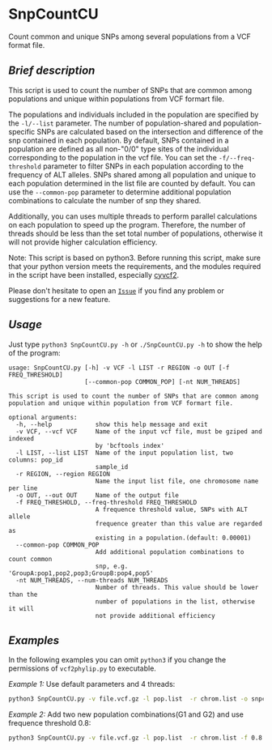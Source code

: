# SnpCountCU
Count common and unique SNPs among several populations from a VCF format file.

## _Brief description_
This script is used to count the number of SNPs that are common among populations and unique within populations from VCF formart file. 

The populations and individuals included in the population are specified by the `-l/--list` parameter. The number of population-shared and population-specific SNPs are calculated based on the intersection and difference of the snp contained in each population. By default, SNPs contained in a population are defined as all non-"0/0" type sites of the individual corresponding to the population in the vcf file. You can set the `-f/--freq-threshold` parameter to filter SNPs in each population according to the frequency of ALT alleles. SNPs shared among all population and unique to each population determined in the list file are counted by default. You can use the `--common-pop` parameter to determine additional population combinations to calculate the number of snp they shared. 

Additionally, you can uses multiple threads to perform parallel calculations on each population to speed up the program. Therefore, the number of threads should be less than the set total number of populations, otherwise it will not provide higher calculation efficiency.

Note: This script is based on python3. Before running this script, make sure that your python version meets the requirements, and the  modules required in the script have been installed, especially [cyvcf2](https://github.com/brentp/cyvcf2).

Please don't hesitate to open an [`Issue`](https://github.com/JingfangSI/SnpCountCU/issues) if you find any problem or suggestions for a new feature.

## _Usage_
Just type `python3 SnpCountCU.py -h` or `./SnpCountCU.py -h` to show the help of the program:
```
usage: SnpCountCU.py [-h] -v VCF -l LIST -r REGION -o OUT [-f FREQ_THRESHOLD]
                     [--common-pop COMMON_POP] [-nt NUM_THREADS]

This script is used to count the number of SNPs that are common among
population and unique within population from VCF formart file.

optional arguments:
  -h, --help            show this help message and exit
  -v VCF, --vcf VCF     Name of the input vcf file, must be gziped and indexed
                        by 'bcftools index'
  -l LIST, --list LIST  Name of the input population list, two columns: pop_id
                        sample_id
  -r REGION, --region REGION
                        Name the input list file, one chromosome name per line
  -o OUT, --out OUT     Name of the output file
  -f FREQ_THRESHOLD, --freq-threshold FREQ_THRESHOLD
                        A frequence threshold value, SNPs with ALT allele
                        frequence greater than this value are regarded as
                        existing in a population.(default: 0.00001)
  --common-pop COMMON_POP
                        Add additional population combinations to count common
                        snp, e.g. 'GroupA:pop1,pop2,pop3;GroupB:pop4,pop5'
  -nt NUM_THREADS, --num-threads NUM_THREADS
                        Number of threads. This value should be lower than the
                        number of populations in the list, otherwise it will
                        not provide additional efficiency
```

## _Examples_
In the following examples you can omit `python3` if you change the permissions of `vcf2phylip.py` to executable.

_Example 1:_ Use default parameters and 4 threads:
```bash
python3 SnpCountCU.py -v file.vcf.gz -l pop.list  -r chrom.list -o snpcout_common_uniq.out -nt 4
```
_Example 2:_ Add two new population combinations(G1 and G2) and use frequence threshold 0.8:
```bash
python3 SnpCountCU.py -v file.vcf.gz -l pop.list  -r chrom.list -f 0.8 --commom-pop G1:pop1,pop2;G2:pop3,pop4 -o snpcout_common_uniq.out -nt 4
```
